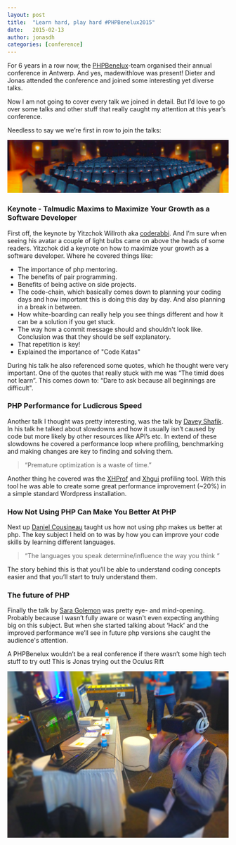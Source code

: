 ```yaml
---
layout: post
title:  "Learn hard, play hard #PHPBenelux2015"
date:   2015-02-13
author: jonasdh
categories: [conference]
---
```


For 6 years in a row now, the [PHPBenelux](http://conference.phpbenelux.eu/2015/)-team organised their annual conference
in Antwerp. And yes, madewithlove was present! Dieter and Jonas attended the conference and joined some interesting
yet diverse talks.

Now I am not going to cover every talk we joined in detail. But I’d love to go over some talks and other stuff that
really caught my attention at this year’s conference.

Needless to say we we’re first in row to join the talks:

![Dieter in empty conference room](/assets/posts/2015-02-13-learn-hard-play-hard/dieter.jpg)

### Keynote - Talmudic Maxims to Maximize Your Growth as a Software Developer

First off, the keynote by Yitzchok Willroth aka [coderabbi](https://twitter.com/coderabbi). And I’m sure when seeing his
avatar a couple of light bulbs came on above the heads of some readers. Yitzchok did a keynote on how to maximize your
growth as a software developer. Where he covered things like:

* The importance of php mentoring.
* The benefits of pair programming.
* Benefits of being active on side projects.
* The code-chain, which basically comes down to planning your coding days and how important this is doing this day by day. And also planning in a break in between.
* How white-boarding can really help you see things different and how it can be a solution if you get stuck.
* The way how a commit message should and shouldn't look like. Conclusion was that they should be self explanatory.
* That repetition is key!
* Explained the importance of "Code Katas"

During his talk he also referenced some quotes, which he thought were very important.
One of the quotes that really stuck with me was “The timid does not learn”. This comes down to: “Dare to ask because all
beginnings are difficult".

### PHP Performance for Ludicrous Speed

Another talk I thought was pretty interesting, was the talk by [Davey Shafik](https://twitter.com/dshafik). In his talk
he talked about slowdowns and how it usually isn’t caused by code but more likely by other resources like API’s etc.
In extend of these slowdowns he covered a performance loop where profiling, benchmarking and making changes are key to
finding and solving them.

> “Premature optimization is a waste of time.”

Another thing he covered was the [XHProf](http://pecl.php.net/package/xhprof) and [Xhgui](https://github.com/perftools/xhgui)
 profiling tool. With this tool he was able to create some great performance improvement (~20%) in a simple standard Wordpress
 installation.

### How Not Using PHP Can Make You Better At PHP

Next up [Daniel Cousineau](https://twitter.com/dcousineau) taught us how not using php makes us better at php. The key
subject I held on to was by how you can improve your code skills by learning different languages.

> “The languages you speak determine/influence the way you think “

The story behind this is that you’ll be able to understand coding concepts easier and that you’ll start to truly understand them.

### The future of PHP

Finally the talk by [Sara Golemon](https://twitter.com/SaraMG) was pretty eye- and mind-opening. Probably because I wasn’t
fully aware or wasn't even expecting anything big on this subject. But when she started talking about ‘Hack’ and the
improved performance we’ll see in future php versions she caught the audience's attention.

A PHPBenelux wouldn’t be a real conference if there wasn’t some high tech stuff to try out!
This is Jonas trying out the Oculus Rift

![Jonas trying the Oculus Rift](/assets/posts/2015-02-13-learn-hard-play-hard/jonas.jpg)
